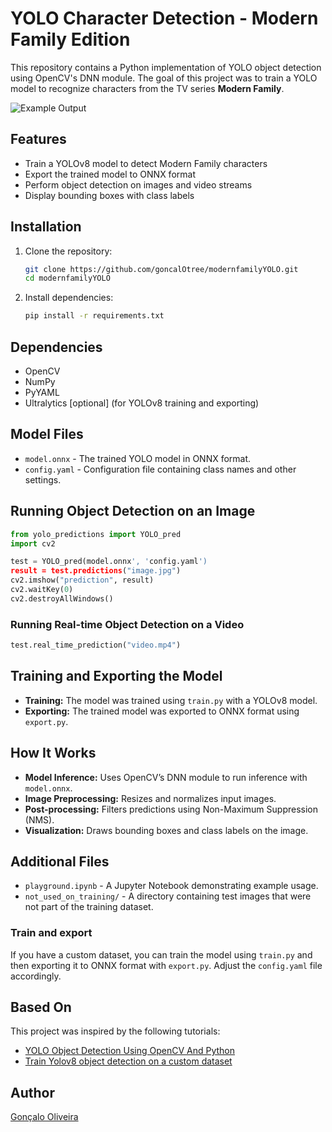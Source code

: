 # YOLO Character Detection - Modern Family Edition

This repository contains a Python implementation of YOLO object detection using OpenCV's DNN module. The goal of this project was to train a YOLO model to recognize characters from the TV series **Modern Family**.

![Example Output](example.gif)

## Features
- Train a YOLOv8 model to detect Modern Family characters
- Export the trained model to ONNX format
- Perform object detection on images and video streams
- Display bounding boxes with class labels

## Installation

1. Clone the repository:
   ```sh
   git clone https://github.com/goncalOtree/modernfamilyYOLO.git
   cd modernfamilyYOLO
   ```
2. Install dependencies:
   ```sh
   pip install -r requirements.txt
   ```

## Dependencies
- OpenCV
- NumPy
- PyYAML
- Ultralytics [optional] (for YOLOv8 training and exporting)

## Model Files
- `model.onnx` - The trained YOLO model in ONNX format.
- `config.yaml` - Configuration file containing class names and other settings.

## Running Object Detection on an Image
```python
from yolo_predictions import YOLO_pred
import cv2

test = YOLO_pred(model.onnx', 'config.yaml')
result = test.predictions("image.jpg")
cv2.imshow("prediction", result)
cv2.waitKey(0)
cv2.destroyAllWindows()
```

### Running Real-time Object Detection on a Video
```python
test.real_time_prediction("video.mp4")
```

## Training and Exporting the Model
- **Training:** The model was trained using `train.py` with a YOLOv8 model.
- **Exporting:** The trained model was exported to ONNX format using `export.py`.

## How It Works
- **Model Inference:** Uses OpenCV’s DNN module to run inference with `model.onnx`.
- **Image Preprocessing:** Resizes and normalizes input images.
- **Post-processing:** Filters predictions using Non-Maximum Suppression (NMS).
- **Visualization:** Draws bounding boxes and class labels on the image.

## Additional Files
- `playground.ipynb` - A Jupyter Notebook demonstrating example usage.
- `not_used_on_training/` - A directory containing test images that were not part of the training dataset.

### Train and export
If you have a custom dataset, you can train the model using `train.py` and then exporting it to ONNX format with `export.py`. Adjust the `config.yaml` file accordingly.

## Based On
This project was inspired by the following tutorials:
- [YOLO Object Detection Using OpenCV And Python](https://www.youtube.com/watch?v=mRhQmRm_egc)
- [Train Yolov8 object detection on a custom dataset](https://www.youtube.com/watch?v=m9fH9OWn8YM)

## Author
[Gonçalo Oliveira](https://github.com/goncalOtree)














